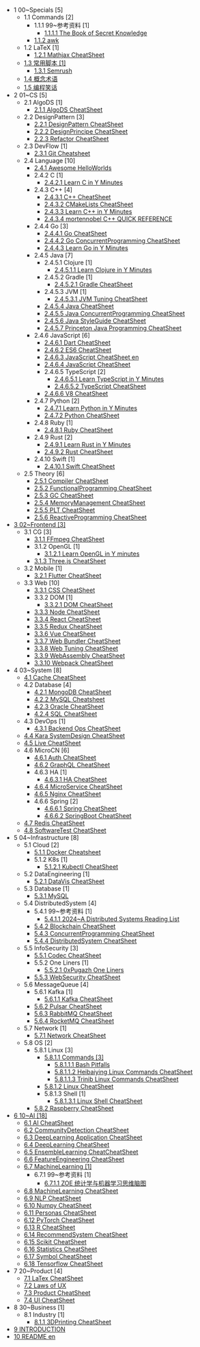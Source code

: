   - 1 00~Specials [5]
    - 1.1 Commands [2]
      - 1.1.1 99~参考资料 [1]
        - [1.1.1.1 The Book of Secret Knowledge](/00~Specials/Commands/99~参考资料/The%20Book%20of%20Secret%20Knowledge.md)
      - [1.1.2 awk](/00~Specials/Commands/awk.md)
    - 1.2 LaTeX [1]
      - [1.2.1 Mathjax CheatSheet](/00~Specials/LaTeX/Mathjax-CheatSheet.md)
    - [1.3 常用脚本 [1]](/00~Specials/常用脚本/README.md)
      - [1.3.1 Semrush](/00~Specials/常用脚本/Semrush.md)
    - [1.4 概念术语](/00~Specials/概念术语.md)
    - [1.5 编程笑话](/00~Specials/编程笑话.md)
  - 2 01~CS [5]
    - 2.1 AlgoDS [1]
      - [2.1.1 AlgoDS CheatSheet](/01~CS/AlgoDS/AlgoDS-CheatSheet.md)
    - 2.2 DesignPattern [3]
      - [2.2.1 DesignPattern CheatSheet](/01~CS/DesignPattern/DesignPattern-CheatSheet.md)
      - [2.2.2 DesignPrincipe CheatSheet](/01~CS/DesignPattern/DesignPrincipe-CheatSheet.md)
      - [2.2.3 Refactor CheatSheet](/01~CS/DesignPattern/Refactor-CheatSheet.md)
    - 2.3 DevFlow [1]
      - [2.3.1 Git Cheatsheet](/01~CS/DevFlow/Git-Cheatsheet.md)
    - 2.4 Language [10]
      - [2.4.1 Awesome HelloWorlds](/01~CS/Language/Awesome-HelloWorlds.md)
      - 2.4.2 C [1]
        - [2.4.2.1 Learn C in Y Minutes](/01~CS/Language/C/Learn%20C%20in%20Y%20Minutes.md)
      - 2.4.3 C++ [4]
        - [2.4.3.1 C++ CheatSheet](/01~CS/Language/C++/C++%20CheatSheet.md)
        - [2.4.3.2 CMakeLists CheatSheet](/01~CS/Language/C++/CMakeLists-CheatSheet.md)
        - [2.4.3.3 Learn C++ in Y Minutes](/01~CS/Language/C++/Learn%20C++%20in%20Y%20Minutes.md)
        - [2.4.3.4 mortennobel C++ QUICK REFERENCE](/01~CS/Language/C++/mortennobel-C++%20QUICK%20REFERENCE.md)
      - 2.4.4 Go [3]
        - [2.4.4.1 Go CheatSheet](/01~CS/Language/Go/Go-CheatSheet.md)
        - [2.4.4.2 Go ConcurrentProgramming CheatSheet](/01~CS/Language/Go/Go-ConcurrentProgramming-CheatSheet.md)
        - [2.4.4.3 Learn Go in Y Minutes](/01~CS/Language/Go/Learn%20Go%20in%20Y%20Minutes.md)
      - 2.4.5 Java [7]
        - 2.4.5.1 Clojure [1]
          - [2.4.5.1.1 Learn Clojure in Y Minutes](/01~CS/Language/Java/Clojure/Learn%20Clojure%20in%20Y%20Minutes.md)
        - 2.4.5.2 Gradle [1]
          - [2.4.5.2.1 Gradle CheatSheet](/01~CS/Language/Java/Gradle/Gradle-CheatSheet.md)
        - 2.4.5.3 JVM [1]
          - [2.4.5.3.1 JVM Tuning CheatSheet](/01~CS/Language/Java/JVM/JVM-Tuning-CheatSheet.md)
        - [2.4.5.4 Java CheatSheet](/01~CS/Language/Java/Java-CheatSheet.md)
        - [2.4.5.5 Java ConcurrentProgramming CheatSheet](/01~CS/Language/Java/Java-ConcurrentProgramming-CheatSheet.md)
        - [2.4.5.6 Java StyleGuide CheatSheet](/01~CS/Language/Java/Java-StyleGuide-CheatSheet.md)
        - [2.4.5.7 Princeton Java Programming CheatSheet](/01~CS/Language/Java/Princeton-Java-Programming-CheatSheet.md)
      - 2.4.6 JavaScript [6]
        - [2.4.6.1 Dart CheatSheet](/01~CS/Language/JavaScript/Dart-CheatSheet.md)
        - [2.4.6.2 ES6 CheatSheet](/01~CS/Language/JavaScript/ES6-CheatSheet.md)
        - [2.4.6.3 JavaScript CheatSheet en](/01~CS/Language/JavaScript/JavaScript-CheatSheet-en.md)
        - [2.4.6.4 JavaScript CheatSheet](/01~CS/Language/JavaScript/JavaScript-CheatSheet.md)
        - 2.4.6.5 TypeScript [2]
          - [2.4.6.5.1 Learn TypeScript in Y Minutes](/01~CS/Language/JavaScript/TypeScript/Learn%20TypeScript%20in%20Y%20Minutes.md)
          - [2.4.6.5.2 TypeScript CheatSheet](/01~CS/Language/JavaScript/TypeScript/TypeScript-CheatSheet.md)
        - [2.4.6.6 V8 CheatSheet](/01~CS/Language/JavaScript/V8-CheatSheet.md)
      - 2.4.7 Python [2]
        - [2.4.7.1 Learn Python in Y Minutes](/01~CS/Language/Python/Learn%20Python%20in%20Y%20Minutes.md)
        - [2.4.7.2 Python CheatSheet](/01~CS/Language/Python/Python-CheatSheet.md)
      - 2.4.8 Ruby [1]
        - [2.4.8.1 Ruby CheatSheet](/01~CS/Language/Ruby/Ruby-CheatSheet.md)
      - 2.4.9 Rust [2]
        - [2.4.9.1 Learn Rust in Y Minutes](/01~CS/Language/Rust/Learn%20Rust%20in%20Y%20Minutes.md)
        - [2.4.9.2 Rust CheatSheet](/01~CS/Language/Rust/Rust-CheatSheet.md)
      - 2.4.10 Swift [1]
        - [2.4.10.1 Swift CheatSheet](/01~CS/Language/Swift/Swift-CheatSheet.md)
    - 2.5 Theory [6]
      - [2.5.1 Compiler CheatSheet](/01~CS/Theory/Compiler-CheatSheet.md)
      - [2.5.2 FunctionalProgramming CheatSheet](/01~CS/Theory/FunctionalProgramming-CheatSheet.md)
      - [2.5.3 GC CheatSheet](/01~CS/Theory/GC-CheatSheet.md)
      - [2.5.4 MemoryManagement CheatSheet](/01~CS/Theory/MemoryManagement-CheatSheet.md)
      - [2.5.5 PLT CheatSheet](/01~CS/Theory/PLT-CheatSheet.md)
      - [2.5.6 ReactiveProgramming CheatSheet](/01~CS/Theory/ReactiveProgramming-CheatSheet.md)
  - [3 02~Frontend [3]](/02~Frontend/README.md)
    - 3.1 CG [3]
      - [3.1.1 FFmpeg CheatSheet](/02~Frontend/CG/FFmpeg-CheatSheet.md)
      - 3.1.2 OpenGL [1]
        - [3.1.2.1 Learn OpenGL in Y minutes](/02~Frontend/CG/OpenGL/Learn%20OpenGL%20in%20Y%20minutes.md)
      - [3.1.3 Three.js CheatSheet](/02~Frontend/CG/Three.js-CheatSheet.md)
    - 3.2 Mobile [1]
      - [3.2.1 Flutter CheatSheet](/02~Frontend/Mobile/Flutter-CheatSheet.md)
    - 3.3 Web [10]
      - [3.3.1 CSS CheatSheet](/02~Frontend/Web/CSS-CheatSheet.md)
      - 3.3.2 DOM [1]
        - [3.3.2.1 DOM CheatSheet](/02~Frontend/Web/DOM/DOM-CheatSheet.md)
      - [3.3.3 Node CheatSheet](/02~Frontend/Web/Node-CheatSheet.md)
      - [3.3.4 React CheatSheet](/02~Frontend/Web/React-CheatSheet.md)
      - [3.3.5 Redux CheatSheet](/02~Frontend/Web/Redux-CheatSheet.md)
      - [3.3.6 Vue CheatSheet](/02~Frontend/Web/Vue-CheatSheet.md)
      - [3.3.7 Web Bundler CheatSheet](/02~Frontend/Web/Web-Bundler-CheatSheet.md)
      - [3.3.8 Web Tuning CheatSheet](/02~Frontend/Web/Web-Tuning-CheatSheet.md)
      - [3.3.9 WebAssembly CheatSheet](/02~Frontend/Web/WebAssembly-CheatSheet.md)
      - [3.3.10 Webpack CheatSheet](/02~Frontend/Web/Webpack-CheatSheet.md)
  - 4 03~System [8]
    - [4.1 Cache CheatSheet](/03~System/Cache-CheatSheet.md)
    - 4.2 Database [4]
      - [4.2.1 MongoDB CheatSheet](/03~System/Database/MongoDB-CheatSheet.md)
      - [4.2.2 MySQL Cheatsheet](/03~System/Database/MySQL-Cheatsheet.md)
      - [4.2.3 Oracle CheatSheet](/03~System/Database/Oracle-CheatSheet.md)
      - [4.2.4 SQL CheatSheet](/03~System/Database/SQL-CheatSheet.md)
    - 4.3 DevOps [1]
      - [4.3.1 Backend Ops CheatSheet](/03~System/DevOps/Backend-Ops-CheatSheet.md)
    - [4.4 Kara SystemDesign CheatSheet](/03~System/Kara-SystemDesign-CheatSheet.md)
    - [4.5 Live CheatSheet](/03~System/Live-CheatSheet.md)
    - 4.6 MicroCN [6]
      - [4.6.1 Auth CheatSheet](/03~System/MicroCN/Auth-CheatSheet.md)
      - [4.6.2 GraphQL CheatSheet](/03~System/MicroCN/GraphQL-CheatSheet.md)
      - 4.6.3 HA [1]
        - [4.6.3.1 HA CheatSheet](/03~System/MicroCN/HA/HA-CheatSheet.md)
      - [4.6.4 MicroService CheatSheet](/03~System/MicroCN/MicroService-CheatSheet.md)
      - [4.6.5 Nginx CheatSheet](/03~System/MicroCN/Nginx-CheatSheet.md)
      - 4.6.6 Spring [2]
        - [4.6.6.1 Spring CheatSheet](/03~System/MicroCN/Spring/Spring-CheatSheet.md)
        - [4.6.6.2 SpringBoot CheatSheet](/03~System/MicroCN/Spring/SpringBoot-CheatSheet.md)
    - [4.7 Redis CheatSheet](/03~System/Redis-CheatSheet.md)
    - [4.8 SoftwareTest CheatSheet](/03~System/SoftwareTest-CheatSheet.md)
  - 5 04~Infrastructure [8]
    - 5.1 Cloud [2]
      - [5.1.1 Docker Cheatsheet](/04~Infrastructure/Cloud/Docker-Cheatsheet.md)
      - 5.1.2 K8s [1]
        - [5.1.2.1 Kubectl CheatSheet](/04~Infrastructure/Cloud/K8s/Kubectl-CheatSheet.md)
    - 5.2 DataEngineering [1]
      - [5.2.1 DataVis CheatSheet](/04~Infrastructure/DataEngineering/DataVis-CheatSheet.md)
    - 5.3 Database [1]
      - [5.3.1 MySQL](/04~Infrastructure/Database/MySQL.md)
    - 5.4 DistributedSystem [4]
      - 5.4.1 99~参考资料 [1]
        - [5.4.1.1 2024~A Distributed Systems Reading List](/04~Infrastructure/DistributedSystem/99~参考资料/2024~A%20Distributed%20Systems%20Reading%20List.md)
      - [5.4.2 Blockchain CheatSheet](/04~Infrastructure/DistributedSystem/Blockchain-CheatSheet.md)
      - [5.4.3 ConcurrentProgramming CheatSheet](/04~Infrastructure/DistributedSystem/ConcurrentProgramming-CheatSheet.md)
      - [5.4.4 DistributedSystem CheatSheet](/04~Infrastructure/DistributedSystem/DistributedSystem-CheatSheet.md)
    - 5.5 InfoSecurity [3]
      - [5.5.1 Codec CheatSheet](/04~Infrastructure/InfoSecurity/Codec-CheatSheet.md)
      - 5.5.2 One Liners [1]
        - [5.5.2.1 0xPugazh One Liners](/04~Infrastructure/InfoSecurity/One-Liners/0xPugazh-One%20Liners.md)
      - [5.5.3 WebSecurity CheatSheet](/04~Infrastructure/InfoSecurity/WebSecurity-CheatSheet.md)
    - 5.6 MessageQueue [4]
      - 5.6.1 Kafka [1]
        - [5.6.1.1 Kafka CheatSheet](/04~Infrastructure/MessageQueue/Kafka/Kafka-CheatSheet.md)
      - [5.6.2 Pulsar CheatSheet](/04~Infrastructure/MessageQueue/Pulsar-CheatSheet.md)
      - [5.6.3 RabbitMQ CheatSheet](/04~Infrastructure/MessageQueue/RabbitMQ-CheatSheet.md)
      - [5.6.4 RocketMQ CheatSheet](/04~Infrastructure/MessageQueue/RocketMQ-CheatSheet.md)
    - 5.7 Network [1]
      - [5.7.1 Network CheatSheet](/04~Infrastructure/Network/Network-CheatSheet.md)
    - 5.8 OS [2]
      - 5.8.1 Linux [3]
        - [5.8.1.1 Commands [3]](/04~Infrastructure/OS/Linux/Commands/README.md)
          - [5.8.1.1.1 Bash Pitfalls](/04~Infrastructure/OS/Linux/Commands/Bash%20Pitfalls.md)
          - [5.8.1.1.2 Heibaiying Linux Commands CheatSheet](/04~Infrastructure/OS/Linux/Commands/Heibaiying-Linux-Commands-CheatSheet.md)
          - [5.8.1.1.3 Trinib Linux Commands CheatSheet](/04~Infrastructure/OS/Linux/Commands/Trinib-Linux-Commands-CheatSheet.md)
        - [5.8.1.2 Linux CheatSheet](/04~Infrastructure/OS/Linux/Linux-CheatSheet.md)
        - 5.8.1.3 Shell [1]
          - [5.8.1.3.1 Linux Shell CheatSheet](/04~Infrastructure/OS/Linux/Shell/Linux-Shell-CheatSheet.md)
      - [5.8.2 Raspberry CheatSheet](/04~Infrastructure/OS/Raspberry-CheatSheet.md)
  - [6 10~AI [18]](/10~AI/README.md)
    - [6.1 AI CheatSheet](/10~AI/AI-CheatSheet.md)
    - [6.2 CommunityDetection CheatSheet](/10~AI/CommunityDetection-CheatSheet.md)
    - [6.3 DeepLearning Application CheatSheet](/10~AI/DeepLearning-Application-CheatSheet.md)
    - [6.4 DeepLearning CheatSheet](/10~AI/DeepLearning-CheatSheet.md)
    - [6.5 EnsembleLearning CheatCheatSheet](/10~AI/EnsembleLearning-CheatCheatSheet.md)
    - [6.6 FeatureEngineering CheatSheet](/10~AI/FeatureEngineering-CheatSheet.md)
    - [6.7 MachineLearning [1]](/10~AI/MachineLearning/README.md)
      - 6.7.1 99~参考资料 [1]
        - [6.7.1.1 ZOE 统计学与机器学习思维脑图](/10~AI/MachineLearning/99~参考资料/2018-ZOE-统计学与机器学习思维脑图.md)
    - [6.8 MachineLearning CheatSheet](/10~AI/MachineLearning-CheatSheet.md)
    - [6.9 NLP CheatSheet](/10~AI/NLP-CheatSheet.md)
    - [6.10 Numpy CheatSheet](/10~AI/Numpy-CheatSheet.md)
    - [6.11 Personas CheatSheet](/10~AI/Personas-CheatSheet.md)
    - [6.12 PyTorch CheatSheet](/10~AI/PyTorch-CheatSheet.md)
    - [6.13 R CheatSheet](/10~AI/R-CheatSheet.md)
    - [6.14 RecommendSystem CheatSheet](/10~AI/RecommendSystem-CheatSheet.md)
    - [6.15 Scikit CheatSheet](/10~AI/Scikit-CheatSheet.md)
    - [6.16 Statistics CheatSheet](/10~AI/Statistics-CheatSheet.md)
    - [6.17 Symbol CheatSheet](/10~AI/Symbol-CheatSheet.md)
    - [6.18 Tensorflow CheatSheet](/10~AI/Tensorflow-CheatSheet.md)
  - 7 20~Product [4]
    - [7.1 LaTex CheatSheet](/20~Product/LaTex-CheatSheet.md)
    - [7.2 Laws of UX](/20~Product/Laws-of-UX.md)
    - [7.3 Product CheatSheet](/20~Product/Product-CheatSheet.md)
    - [7.4 UI CheatSheet](/20~Product/UI-CheatSheet.md)
  - 8 30~Business [1]
    - 8.1 Industry [1]
      - [8.1.1 3DPrinting CheatSheet](/30~Business/Industry/3DPrinting-CheatSheet.md)
  - [9 INTRODUCTION](/INTRODUCTION.md)
  - [10 README en](/README-en.md)